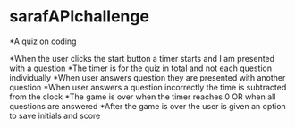 # sarafAPIchallenge
 *A quiz on coding 

*When the user clicks the start button a timer starts and I am presented with a question
*The timer is for the quiz in total and not each question individually
*When user answers question they are presented with another question
*When user answers a question incorrectly the time is subtracted from the clock
*The game is over when the timer reaches 0 OR when all questions are answered 
*After the game is over the user is given an option to save initials and score 
